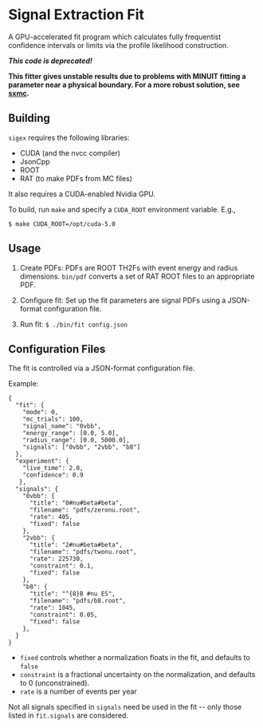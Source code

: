 Signal Extraction Fit
=====================
A GPU-accelerated fit program which calculates fully frequentist confidence
intervals or limits via the profile likelihood construction.

***This code is deprecated!***

**This fitter gives unstable results due to problems with MINUIT fitting a
parameter near a physical boundary. For a more robust solution, see
[sxmc](https://github.com/mastbaum/sxmc).**

Building
--------
`sigex` requires the following libraries:

* CUDA (and the nvcc compiler)
* JsonCpp
* ROOT
* RAT (to make PDFs from MC files)

It also requires a CUDA-enabled Nvidia GPU.

To build, run `make` and specify a `CUDA_ROOT` environment variable. E.g.,

    $ make CUDA_ROOT=/opt/cuda-5.0

Usage
-----
1. Create PDFs: PDFs are ROOT TH2Fs with event energy and radius dimensions.
   `bin/pdf` converts a set of RAT ROOT files to an appropriate PDF.

2. Configure fit: Set up the fit parameters are signal PDFs using a JSON-format
   configuration file.

3. Run fit: `$ ./bin/fit config.json`

Configuration Files
-------------------
The fit is controlled via a JSON-format configuration file.

Example:

    {
      "fit": {
        "mode": 0,
        "mc_trials": 100,
        "signal_name": "0vbb",
        "energy_range": [0.0, 5.0],
        "radius_range": [0.0, 5000.0],
        "signals": ["0vbb", "2vbb", "b8"]
      },
      "experiment": {
        "live_time": 2.0,
        "confidence": 0.9
       },
      "signals": {
        "0vbb": {
          "title": "0#nu#beta#beta",
          "filename": "pdfs/zeronu.root",
          "rate": 405,
          "fixed": false
        },
        "2vbb": {
          "title": "2#nu#beta#beta",
          "filename": "pdfs/twonu.root",
          "rate": 225730,
          "constraint": 0.1,
          "fixed": false
        },
        "b8": {
          "title": "^{8}B #nu ES",
          "filename": "pdfs/b8.root",
          "rate": 1045,
          "constraint": 0.05,
          "fixed": false
        },
      }
    }

* `fixed` controls whether a normalization floats in the fit, and defaults to
  `false`
* `constraint` is a fractional uncertainty on the normalization, and
  defaults to 0 (unconstrained).
* `rate` is a number of events per year

Not all signals specified in `signals` need be used in the fit -- only those
listed in `fit.signals` are considered.

